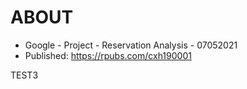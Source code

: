 # ABOUT

- Google - Project - Reservation Analysis - 07052021
- Published: https://rpubs.com/cxh190001

TEST3